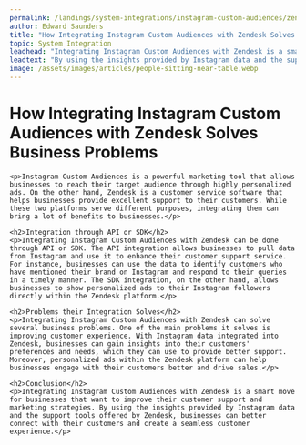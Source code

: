 ```yaml
---
permalink: /landings/system-integrations/instagram-custom-audiences/zendesk
author: Edward Saunders
title: "How Integrating Instagram Custom Audiences with Zendesk Solves Business Problems"
topic: System Integration
leadhead: "Integrating Instagram Custom Audiences with Zendesk is a smart move for businesses that want to improve their customer support and marketing strategies"
leadtext: "By using the insights provided by Instagram data and the support tools offered by Zendesk, businesses can better connect with their customers and create a seamless customer experience."
image: /assets/images/articles/people-sitting-near-table.webp
---
```

<div class="arttext">	<h1>How Integrating Instagram Custom Audiences with Zendesk Solves Business Problems</h1>
	
	<p>Instagram Custom Audiences is a powerful marketing tool that allows businesses to reach their target audience through highly personalized ads. On the other hand, Zendesk is a customer service software that helps businesses provide excellent support to their customers. While these two platforms serve different purposes, integrating them can bring a lot of benefits to businesses.</p>

	<h2>Integration through API or SDK</h2>
	<p>Integrating Instagram Custom Audiences with Zendesk can be done through API or SDK. The API integration allows businesses to pull data from Instagram and use it to enhance their customer support service. For instance, businesses can use the data to identify customers who have mentioned their brand on Instagram and respond to their queries in a timely manner. The SDK integration, on the other hand, allows businesses to show personalized ads to their Instagram followers directly within the Zendesk platform.</p>

	<h2>Problems their Integration Solves</h2>
	<p>Integrating Instagram Custom Audiences with Zendesk can solve several business problems. One of the main problems it solves is improving customer experience. With Instagram data integrated into Zendesk, businesses can gain insights into their customers' preferences and needs, which they can use to provide better support. Moreover, personalized ads within the Zendesk platform can help businesses engage with their customers better and drive sales.</p>

	<h2>Conclusion</h2>
	<p>Integrating Instagram Custom Audiences with Zendesk is a smart move for businesses that want to improve their customer support and marketing strategies. By using the insights provided by Instagram data and the support tools offered by Zendesk, businesses can better connect with their customers and create a seamless customer experience.</p>
</div>